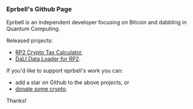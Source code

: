 ### Eprbell's Github Page

Eprbell is an independent developer focusing on Bitcoin and dabbling in Quantum Computing. 

Released projects:
* [RP2 Crypto Tax Calculator](https://github.com/eprbell/rp2),
* [DaLI Data Loader for RP2](https://github.com/eprbell/dali-rp2).

If you'd like to support eprbell's work you can:
* add a star on Github to the above projects, or
* [donate some crypto](https://eprbell.github.io/eprbell/about.html).

Thanks!
